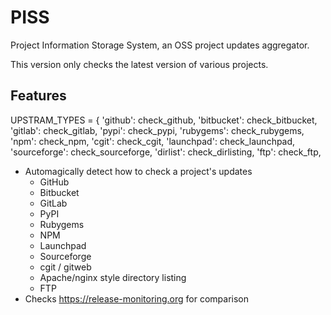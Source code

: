 PISS
====
Project Information Storage System, an OSS project updates aggregator.

This version only checks the latest version of various projects.

## Features


UPSTRAM_TYPES = {
    'github': check_github,
    'bitbucket': check_bitbucket,
    'gitlab': check_gitlab,
    'pypi': check_pypi,
    'rubygems': check_rubygems,
    'npm': check_npm,
    'cgit': check_cgit,
    'launchpad': check_launchpad,
    'sourceforge': check_sourceforge,
    'dirlist': check_dirlisting,
    'ftp': check_ftp,


* Automagically detect how to check a project's updates
  * GitHub
  * Bitbucket
  * GitLab
  * PyPI
  * Rubygems
  * NPM
  * Launchpad
  * Sourceforge
  * cgit / gitweb
  * Apache/nginx style directory listing
  * FTP
* Checks https://release-monitoring.org for comparison

